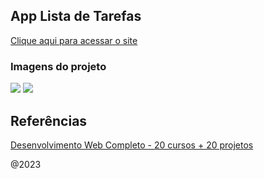 ## App Lista de Tarefas

<a href="https://applistadetarefas.caiorodriguesportfolios.com.br/">Clique aqui para acessar o site</a>

### Imagens do projeto

<img src="https://adegaunibeer.caiorodriguesportfolios.com.br/app_lista_de_tarefas.gif">

<img src="https://adegaunibeer.caiorodriguesportfolios.com.br/imgs_2.png">

## Referências
[Desenvolvimento Web Completo - 20 cursos + 20 projetos](https://www.udemy.com/course/web-completo/?gclid=CjwKCAiAzp6eBhByEiwA_gGq5LIYRnRlVREh0ZXCkQV7TDUe334-MowXi74KqtE2aCrlRjYkj_PsvBoCrNgQAvD_BwE)

@2023
